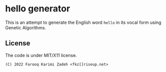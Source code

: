 # hello generator

This is an attempt to generate the English word `hello` in its vocal form using Genetic Algorithms.

## License

The code is under MIT/X11 license.

`(C) 2022 Farooq Karimi Zadeh <fkz[]riseup.net>`
